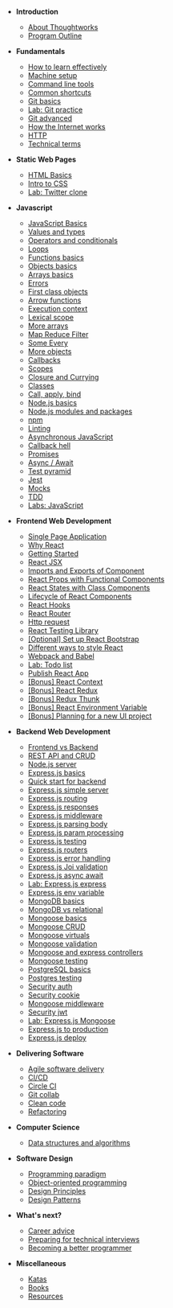 - **Introduction**

  - [About Thoughtworks](introduction/thoughtworks)
  <!-- - [Program Outline](introduction/outline-sgunited) -->
  - [Program Outline](introduction/outline-govtech)

- **Fundamentals**

  - [How to learn effectively](fundamentals/how-to-learn)
  - [Machine setup](fundamentals/machine)
  - [Command line tools](fundamentals/command-line)
  - [Common shortcuts](fundamentals/shortcuts)
  - [Git basics](fundamentals/git-basics)
  - [Lab: Git practice](fundamentals/git-practice)
  - [Git advanced](fundamentals/git-advanced)
  - [How the Internet works](fundamentals/how-internet-works)
  - [HTTP](fundamentals/http)
  - [Technical terms](fundamentals/technical-terms)

- **Static Web Pages**

  - [HTML Basics](html&css/html)
  - [Intro to CSS](html&css/css-basics)
  - [Lab: Twitter clone](html&css/labs)

- **Javascript**

  - [JavaScript Basics](javascript/basics)
  - [Values and types](javascript/values-types)
  - [Operators and conditionals](javascript/operators-conditional)
  - [Loops](javascript/loops)
  - [Functions basics](javascript/functions-basics)
  - [Objects basics](javascript/objects-basics)
  - [Arrays basics](javascript/arrays-basics)
  - [Errors](javascript/errors)
  - [First class objects](javascript/first-class-objects)
  - [Arrow functions](javascript/arrow-functions)
  - [Execution context](javascript/execution-context)
  - [Lexical scope](javascript/lexical-scope)
  - [More arrays](javascript/arrays)
  - [Map Reduce Filter](javascript/map-reduce-filter)
  - [Some Every](javascript/some-every)
  - [More objects](javascript/objects)
  - [Callbacks](javascript/callbacks)
  - [Scopes](javascript/scopes)
  - [Closure and Currying](javascript/closure-currying)
  - [Classes](javascript/classes)
  - [Call, apply, bind](javascript/call-apply-bind)
  - [Node.js basics](javascript/node-basics)
  - [Node.js modules and packages](javascript/node-modules)
  - [npm](javascript/npm)
  - [Linting](javascript/linting)
  - [Asynchronous JavaScript](javascript/asynchronous-js)
  - [Callback hell](javascript/callback-hell)
  - [Promises](javascript/promises)
  - [Async / Await](javascript/async-await)
  - [Test pyramid](javascript/test-pyramid)
  - [Jest](javascript/jest)
  - [Mocks](javascript/mocks)
  - [TDD](javascript/tdd)
  - [Labs: JavaScript](javascript/javascript-labs)

- **Frontend Web Development**

  - [Single Page Application](frontend/single-page-application)
  - [Why React](frontend/why-react)
  - [Getting Started](frontend/react-hello-world)
  - [React JSX](frontend/react-jsx)
  - [Imports and Exports of Component](frontend/import-export-components)
  - [React Props with Functional Components](frontend/react-props-with-func)
  - [React States with Class Components](frontend/react-state-with-class)
  - [Lifecycle of React Components](frontend/react-lifecycle)
  - [React Hooks](frontend/react-hooks)
  - [React Router](frontend/react-router)
  - [Http request](frontend/http-request)
  - [React Testing Library](frontend/react-testing-library)
  - [[Optional] Set up React Bootstrap](frontend/react-bootstrap)
  - [Different ways to style React](frontend/ways-to-style-react)
  - [Webpack and Babel](frontend/webpack-babel)
  - [Lab: Todo list](frontend/react-todo-list)
  - [Publish React App](frontend/publish-react)
  - [[Bonus] React Context](frontend/react-context)
  - [[Bonus] React Redux](frontend/react-redux)
  - [[Bonus] Redux Thunk](frontend/redux-thunk)
  - [[Bonus] React Environment Variable](frontend/react-env-variable)
  - [[Bonus] Planning for a new UI project](frontend/planning-new-project)

- **Backend Web Development**

  - [Frontend vs Backend](backend/frontend-backend)
  - [REST API and CRUD](backend/rest-api)
  - [Node.js server](backend/node-server)
  - [Express.js basics](backend/express-basics)
  - [Quick start for backend](backend/backend-quick-start)
  - [Express.js simple server](backend/express-simple-server)
  - [Express.js routing](backend/express-routing)
  - [Express.js responses](backend/express-responses)
  - [Express.js middleware](backend/express-middleware)
  - [Express.js parsing body](backend/express-parsing-request-body)
  - [Express.js param processing](backend/express-param-processing)
  - [Express.js testing](backend/express-testing)
  - [Express.js routers](backend/express-routers)
  - [Express.js error handling](backend/express-error-handling)
  - [Express.js Joi validation](backend/express-joi-validation)
  - [Express.js async await](backend/express-async-await)
  - [Lab: Express.js express](backend/express-lab)
  - [Express.js env variable](backend/express-env-variable)
  <!-- MongoDB -->
  - [MongoDB basics](backend/mongodb/mongodb-basics)
  - [MongoDB vs relational](backend/mongodb/mongodb-vs-relational)
  - [Mongoose basics](backend/mongodb/mongoose-basics)
  - [Mongoose CRUD](backend/mongodb/mongoose-crud)
  - [Mongoose virtuals](backend/mongodb/mongoose-virtuals)
  - [Mongoose validation](backend/mongodb/mongoose-validation)
  - [Mongoose and express controllers](backend/mongodb/mongoose-express)
  - [Mongoose testing](backend/mongodb/mongoose-testing)
  <!-- PostgreSQL -->
  - [PostgreSQL basics](backend/postgresql/postgresql-basics)
  - [Postgres testing](backend/postgresql/postgres-testing)
  - [Security auth](backend/security-auth)
    <!-- - [Security cryptography basics](backend/security-cryptography-basics) -->
    <!-- - [Security encrypt decrypt](backend/security-encrypt-decrypt) -->
    <!-- - [Security hashing and others](backend/security-hash-others) -->
  - [Security cookie](backend/security-cookie)
  - [Mongoose middleware](backend/mongodb/mongoose-middleware)
  - [Security jwt](backend/security-jwt)
  <!-- - [Security jwt testing](backend/security-jwt-testing) -->
  - [Lab: Express.js Mongoose](backend/mongodb/express-mongoose-lab)
  - [Express.js to production](backend/express-to-production)
  - [Express.js deploy](backend/express-deploy)
    <!-- - [Lab: Company reviews](backend/company-reviews-lab) -->
    <!-- - [Labs: Express / Mongoose](backend/backend-labs) -->

- **Delivering Software**

  - [Agile software delivery](delivering-software/agile)
  - [CI/CD](delivering-software/ci-cd)
  - [Circle CI](delivering-software/circle-ci)
  - [Git collab](delivering-software/git-collab)
  - [Clean code](delivering-software/clean-code)
  - [Refactoring](delivering-software/refactoring)

- **Computer Science**

  - [Data structures and algorithms](computer-science/data-structures-algorithms)

- **Software Design**

  - [Programming paradigm](software-design/programming-paradigm)
  - [Object-oriented programming](software-design/object-oriented-programming)
  - [Design Principles](software-design/design-principles)
  - [Design Patterns](software-design/design-patterns)

- **What's next?**

  - [Career advice](whats-next/career-advice)
  - [Preparing for technical interviews](whats-next/interviews)
  - [Becoming a better programmer](whats-next/becoming-a-better-programmer)

- **Miscellaneous**

  - [Katas](miscellaneous/katas)
  - [Books](miscellaneous/books)
  - [Resources](miscellaneous/resources)
